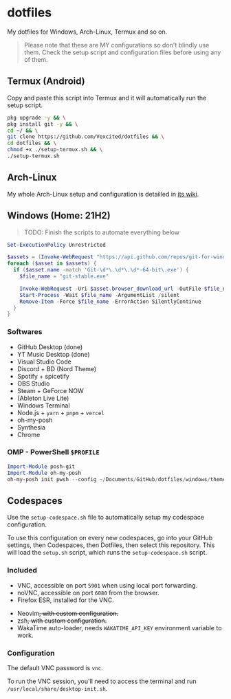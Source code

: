 # dotfiles
My dotfiles for Windows, Arch-Linux, Termux and so on.

> Please note that these are MY configurations so don't blindly use them. Check the setup script and configuration files before using any of them.

## Termux (Android)

Copy and paste this script into Termux and it will
automatically run the setup script.

```bash
pkg upgrade -y && \
pkg install git -y && \
cd ~/ && \
git clone https://github.com/Vexcited/dotfiles && \
cd dotfiles && \
chmod +x ./setup-termux.sh && \
./setup-termux.sh
```

## Arch-Linux

My whole Arch-Linux setup and configuration is detailled
in [its wiki](https://github.com/Vexcited/dotfiles/wiki/Arch-Linux).

## Windows (Home: 21H2)

> TODO: Finish the scripts to automate everything below

```powershell
Set-ExecutionPolicy Unrestricted

$assets = (Invoke-WebRequest "https://api.github.com/repos/git-for-windows/git/releases/latest" | ConvertFrom-Json).assets
foreach ($asset in $assets) { 
  if ($asset.name -match 'Git-\d*\.\d*\.\d*-64-bit\.exe') {
    $file_name = "git-stable.exe"

    Invoke-WebRequest -Uri $asset.browser_download_url -OutFile $file_name
    Start-Process -Wait $file_name -ArgumentList /silent
    Remove-Item -Force $file_name -ErrorAction SilentlyContinue
  }
}
```

### Softwares

* GitHub Desktop (done)
* YT Music Desktop (done)
* Visual Studio Code
* Discord + BD (Nord Theme)
* Spotify + spicetify
* OBS Studio
* Steam + GeForce NOW
* (Ableton Live Lite)
* Windows Terminal
* Node.js + `yarn` + `pnpm` + `vercel`
* oh-my-posh
* Synthesia
* Chrome

### OMP - PowerShell `$PROFILE`

```powershell
Import-Module posh-git
Import-Module oh-my-posh
oh-my-posh init pwsh --config ~/Documents/GitHub/dotfiles/windows/theme.omp.json | Invoke-Expression
```

## Codespaces

Use the `setup-codespace.sh` file to automatically setup my codespace configuration.

To use this configuration on every new codespaces, go into your GitHub settings, then Codespaces, then Dotfiles, then select this repository. This will load the `setup.sh` script, which runs the `setup-codespace.sh` script.

### Included

- VNC, accessible on port `5901` when using local port forwarding.
- noVNC, accessible on port `6080` from the browser.
- Firefox ESR, installed for the VNC.
<!-- - VSCodium, installed for the VNC. -->
- Neovim~~, with custom configuration.~~
- zsh~~, with custom configuration.~~
- WakaTime auto-loader, needs `WAKATIME_API_KEY` environment variable to work.

### Configuration

The default VNC password is `vnc`.

To run the VNC session, you'll need to access the terminal and run `/usr/local/share/desktop-init.sh`.


